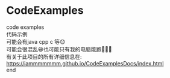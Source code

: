 # CodeExamples
code examples<br />
代码示例 <br />
可能会有java cpp c 等😊 <br />
可能会很混乱😆也可能只有我的电脑能跑🤣🤣🤣 <br />
有关于此项目的所有详细信息在: <br />
https://iammmmmmm.github.io/CodeExamplesDocs/index.html <br/>
end  <br />
